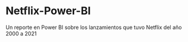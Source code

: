 # Netflix-Power-BI
Un reporte en Power BI sobre los lanzamientos que tuvo Netflix del año 2000 a 2021

